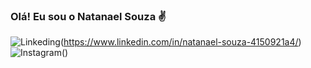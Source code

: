 ### Olá! Eu sou o Natanael Souza ✌️

![Linkeding](https://img.shields.io/badge/LinkedIn-0077B5?style=for-the-badge&logo=linkedin&logoColor=white)(https://www.linkedin.com/in/natanael-souza-4150921a4/)
![Instagram](https://img.shields.io/badge/Instagram-E4405F?style=for-the-badge&logo=instagram&logoColor=white)()

